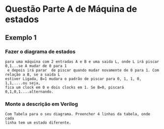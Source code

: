 # Questão Parte A de Máquina de estados

## Exemplo 1

### Fazer o diagrama de estados
```
para uma máquina com 2 entradas A e B e uma saida L, onde L irá piscar 0,1...se A mudar de 0 para 1
 e depois irá parar  de piscar quando mudar novamente de 0 para 1. Com relação a B, se a saida L
estiver Ligada, B=1 mudara o padrão de piscar para 0, 1, 1, 0, 1,1,....ou seja, 
fica um clock em 0 e dois clocks em 1. Se B=0, piscará 0,1,0,1....alternando.
```

### Monte a descrição em Verilog
```
Com Tabela para o seu diagrama. Preencher 4 linhas da tabela, onde cada
linha tem um estado diferente.
```




